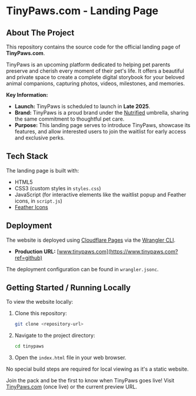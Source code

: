 # TinyPaws.com - Landing Page

## About The Project

This repository contains the source code for the official landing page of **TinyPaws.com**.

TinyPaws is an upcoming platform dedicated to helping pet parents preserve and cherish every moment of their pet's life. It offers a beautiful and private space to create a complete digital storybook for your beloved animal companions, capturing photos, videos, milestones, and memories.

**Key Information:**

- **Launch:** TinyPaws is scheduled to launch in **Late 2025**.
- **Brand:** TinyPaws is a proud brand under the [Nutrified](https://www.nutrified.com) umbrella, sharing the same commitment to thoughtful pet care.
- **Purpose:** This landing page serves to introduce TinyPaws, showcase its features, and allow interested users to join the waitlist for early access and exclusive perks.

## Tech Stack

The landing page is built with:

- HTML5
- CSS3 (custom styles in `styles.css`)
- JavaScript (for interactive elements like the waitlist popup and Feather icons, in `script.js`)
- [Feather Icons](https://feathericons.com/)

## Deployment

The website is deployed using [Cloudflare Pages](https://pages.cloudflare.com/) via the [Wrangler CLI](https://developers.cloudflare.com/workers/wrangler/).

- **Production URL:** [www.tinypaws.com](https://www.tinypaws.com?ref=github)

The deployment configuration can be found in `wrangler.jsonc`.

## Getting Started / Running Locally

To view the website locally:

1.  Clone this repository:
    ```bash
    git clone <repository-url>
    ```
2.  Navigate to the project directory:
    ```bash
    cd tinypaws
    ```
3.  Open the `index.html` file in your web browser.

No special build steps are required for local viewing as it's a static website.

Join the pack and be the first to know when TinyPaws goes live! Visit [TinyPaws.com](https://tinypaws.com) (once live) or the current preview URL.

